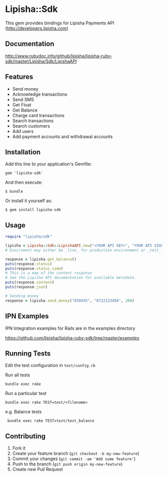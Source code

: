 # Lipisha::Sdk

This gem provides bindings for Lipisha Payments API (http://developers.lipisha.com)

## Documentation

http://www.rubydoc.info/github/lipisha/lipisha-ruby-sdk/master/Lipisha/Sdk/LipishaAPI

## Features

- Send money
- Acknowledge transactions
- Send SMS
- Get Float
- Get Balance
- Charge card transactions
- Search transactions
- Search customers
- Add users
- Add payment accounts and withdrawal accounts

## Installation

Add this line to your application's Gemfile:

    gem 'lipisha-sdk'

And then execute:

    $ bundle

Or install it yourself as:

    $ gem install lipisha-sdk

## Usage

```ruby
require "lipisha/sdk"

lipisha = Lipisha::Sdk::LipishaAPI.new("<YOUR API kEY>", "YOUR API SIGNATURE", "<ENVIRONMENT>")
# Enviroment may either be _live_ for production environment or _test_ for the lipisha sandbox.

response = lipisha.get_balance()
puts(response.status)
puts(response.status_code)
# This is a map of the content response
# See the Lipisha API documentation for available metadata
puts(response.content)
puts(response.json)

# Sending money
response = lipisha.send_money("039XXX", "0722123456", 200)
```

## IPN Examples

IPN Integration examples for Rails are in the examples directory

https://github.com/lipisha/lipisha-ruby-sdk/tree/master/examples

## Running Tests

Edit the test configuration in `test/config.rb`

Run all tests

```shell
bundle exec rake
```

Run a particular test

```
bundle exec rake TEST=test/<filename>
```

e.g. Balance tests

```
 bundle exec rake TEST=test/test_balance
```


## Contributing

1. Fork it
2. Create your feature branch (`git checkout -b my-new-feature`)
3. Commit your changes (`git commit -am 'Add some feature'`)
4. Push to the branch (`git push origin my-new-feature`)
5. Create new Pull Request
